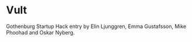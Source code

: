 # Vult

Gothenburg Startup Hack entry by Elin Ljunggren, Emma Gustafsson, Mike Phoohad and Oskar Nyberg.
